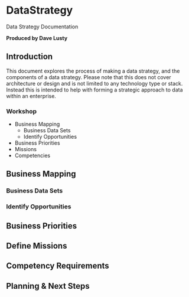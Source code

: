 # DataStrategy
Data Strategy Documentation

**Produced by Dave Lusty**

## Introduction

This document explores the process of making a data strategy, and the components of a data strategy. Please note that this does not cover architecture or design and is not limited to any technology type or stack. Instead this is intended to help with forming a strategic approach to data within an enterprise.

### Workshop

 * Business Mapping
   * Business Data Sets
   * Identify Opportunities
 * Business Priorities
 * Missions
 * Competencies

## Business Mapping
### Business Data Sets
### Identify Opportunities
## Business Priorities
## Define Missions
## Competency Requirements
## Planning & Next Steps